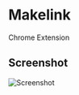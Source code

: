 # Makelink
Chrome Extension

## Screenshot
![Screenshot](http://gyazo.com/fa01ff2f80056c2b891524506ea317bd.png)

